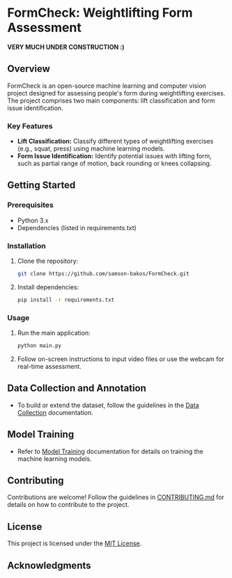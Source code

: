 # FormCheck: Weightlifting Form Assessment

**VERY MUCH UNDER CONSTRUCTION :)**

## Overview

FormCheck is an open-source machine learning and computer vision project designed for assessing people's form during weightlifting exercises. The project comprises two main components: lift classification and form issue identification.

### Key Features

- **Lift Classification:** Classify different types of weightlifting exercises (e.g., squat, press) using machine learning models.
- **Form Issue Identification:** Identify potential issues with lifting form, such as partial range of motion, back rounding or knees collapsing.

## Getting Started

### Prerequisites

- Python 3.x
- Dependencies (listed in requirements.txt)

### Installation

1. Clone the repository:

   ```bash
   git clone https://github.com/samson-bakos/FormCheck.git
   ```

2. Install dependencies:

   ```bash
   pip install -r requirements.txt
   ```

### Usage

1. Run the main application:

   ```bash
   python main.py
   ```

2. Follow on-screen instructions to input video files or use the webcam for real-time assessment.

## Data Collection and Annotation

- To build or extend the dataset, follow the guidelines in the [Data Collection](./docs/data-collection.md) documentation.

## Model Training

- Refer to [Model Training](./docs/model-training.md) documentation for details on training the machine learning models.

## Contributing

Contributions are welcome! Follow the guidelines in [CONTRIBUTING.md](CONTRIBUTING.md) for details on how to contribute to the project.

## License

This project is licensed under the [MIT License](LICENSE).

## Acknowledgments

